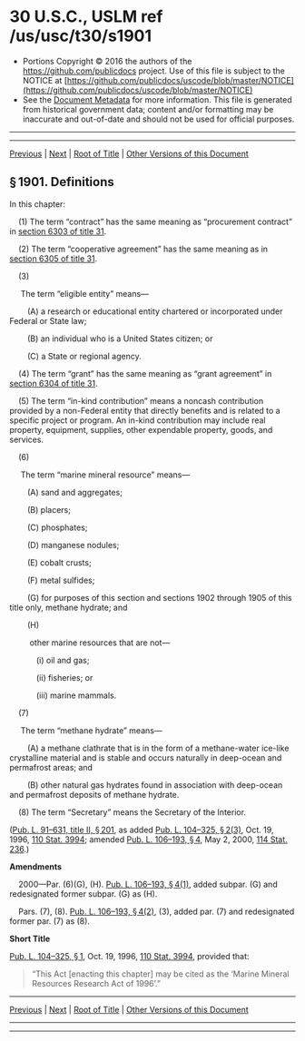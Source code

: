 ---
---

# 30 U.S.C., USLM ref /us/usc/t30/s1901

* Portions Copyright © 2016 the authors of the https://github.com/publicdocs project.
  Use of this file is subject to the NOTICE at [https://github.com/publicdocs/uscode/blob/master/NOTICE](https://github.com/publicdocs/uscode/blob/master/NOTICE)
* See the [Document Metadata](././../../../..//README.md) for more information.
  This file is generated from historical government data; content and/or formatting may be inaccurate and out-of-date and should not be used for official purposes.

----------
----------

[Previous](./../../../..//us/usc/t30/ch31/m__us_usc_t30_ch31.md) | [Next](./../../../..//us/usc/t30/ch31/m__us_usc_t30_s1902.md) | [Root of Title](./../../../../) | [Other Versions of this Document](https://publicdocs.github.io/go/links?ns=uslm&ref=%2Fus%2Fusc%2Ft30%2Fs1901)

## § 1901. Definitions

In this chapter:

    (1) The term “contract” has the same meaning as “procurement contract” in [section 6303 of title 31][/us/usc/t31/s6303].

    (2) The term “cooperative agreement” has the same meaning as in [section 6305 of title 31][/us/usc/t31/s6305].

    (3)

     The term “eligible entity” means—

        (A) a research or educational entity chartered or incorporated under Federal or State law;

        (B) an individual who is a United States citizen; or

        (C) a State or regional agency.

    (4) The term “grant” has the same meaning as “grant agreement” in [section 6304 of title 31][/us/usc/t31/s6304].

    (5) The term “in-kind contribution” means a noncash contribution provided by a non-Federal entity that directly benefits and is related to a specific project or program. An in-kind contribution may include real property, equipment, supplies, other expendable property, goods, and services.

    (6)

     The term “marine mineral resource” means—

        (A) sand and aggregates;

        (B) placers;

        (C) phosphates;

        (D) manganese nodules;

        (E) cobalt crusts;

        (F) metal sulfides;

        (G) for purposes of this section and sections 1902 through 1905 of this title only, methane hydrate; and

        (H)

         other marine resources that are not—

            (i) oil and gas;

            (ii) fisheries; or

            (iii) marine mammals.

    (7)

     The term “methane hydrate” means—

        (A) a methane clathrate that is in the form of a methane-water ice-like crystalline material and is stable and occurs naturally in deep-ocean and permafrost areas; and

        (B) other natural gas hydrates found in association with deep-ocean and permafrost deposits of methane hydrate.

    (8) The term “Secretary” means the Secretary of the Interior.

([Pub. L. 91–631, title II, § 201][/us/pl/91/631/s201], as added [Pub. L. 104–325, § 2(3)][/us/pl/104/325/s2/3], Oct. 19, 1996, [110 Stat. 3994][/us/stat/110/3994]; amended [Pub. L. 106–193, § 4][/us/pl/106/193/s4], May 2, 2000, [114 Stat. 236][/us/stat/114/236].)

 __Amendments__ 

    2000—Par. (6)(G), (H). [Pub. L. 106–193, § 4(1)][/us/pl/106/193/s4/1], added subpar. (G) and redesignated former subpar. (G) as (H).

    Pars. (7), (8). [Pub. L. 106–193, § 4(2)][/us/pl/106/193/s4/2], (3), added par. (7) and redesignated former par. (7) as (8).

 __Short Title__ 

[Pub. L. 104–325, § 1][/us/pl/104/325/s1], Oct. 19, 1996, [110 Stat. 3994][/us/stat/110/3994], provided that: 

> “This Act \[enacting this chapter\] may be cited as the ‘Marine Mineral Resources Research Act of 1996’.”

----------

[Previous](./../../../..//us/usc/t30/ch31/m__us_usc_t30_ch31.md) | [Next](./../../../..//us/usc/t30/ch31/m__us_usc_t30_s1902.md) | [Root of Title](./../../../../) | [Other Versions of this Document](https://publicdocs.github.io/go/links?ns=uslm&ref=%2Fus%2Fusc%2Ft30%2Fs1901)

----------
----------

[/us/usc/t31/s6303]: https://publicdocs.github.io/go/links?ns=uslm&ref=%2Fus%2Fusc%2Ft31%2Fs6303
[/us/usc/t31/s6305]: https://publicdocs.github.io/go/links?ns=uslm&ref=%2Fus%2Fusc%2Ft31%2Fs6305
[/us/usc/t31/s6304]: https://publicdocs.github.io/go/links?ns=uslm&ref=%2Fus%2Fusc%2Ft31%2Fs6304
[/us/pl/91/631/s201]: https://publicdocs.github.io/go/links?ns=uslm&ref=%2Fus%2Fpl%2F91%2F631%2Fs201
[/us/pl/104/325/s2/3]: https://publicdocs.github.io/go/links?ns=uslm&ref=%2Fus%2Fpl%2F104%2F325%2Fs2%2F3
[/us/stat/110/3994]: https://publicdocs.github.io/go/links?ns=uslm&ref=%2Fus%2Fstat%2F110%2F3994
[/us/pl/106/193/s4]: https://publicdocs.github.io/go/links?ns=uslm&ref=%2Fus%2Fpl%2F106%2F193%2Fs4
[/us/stat/114/236]: https://publicdocs.github.io/go/links?ns=uslm&ref=%2Fus%2Fstat%2F114%2F236
[/us/pl/106/193/s4/1]: https://publicdocs.github.io/go/links?ns=uslm&ref=%2Fus%2Fpl%2F106%2F193%2Fs4%2F1
[/us/pl/106/193/s4/2]: https://publicdocs.github.io/go/links?ns=uslm&ref=%2Fus%2Fpl%2F106%2F193%2Fs4%2F2
[/us/pl/104/325/s1]: https://publicdocs.github.io/go/links?ns=uslm&ref=%2Fus%2Fpl%2F104%2F325%2Fs1
[/us/stat/110/3994]: https://publicdocs.github.io/go/links?ns=uslm&ref=%2Fus%2Fstat%2F110%2F3994


